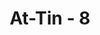 ---
title: "At-Tin - 8"
no: 8
arabic_no: ٨
ayah: اَلَيْسَ اللّٰهُ بِاَحْكَمِ الْحٰكِمِيْنَ ࣖ
translation: "Bukankah Allah hakim yang paling adil?"
tafsir: "Allah menegaskan bahwa menerapkan ketentuan tentang kemuliaan manusia itu didasarkan atas iman dan perbuatan baiknya, itu adalah bukti bahwa Allah Mahabijaksana. Hal itu karena iman itulah yang akan membuahkan perbuatan baik, sedangkan keingkaran hanya akan membuahkan kejahatan, sebagaimana disampaikan di atas. Bila kemuliaan diletakkan pada kekafiran dan kejahatan, itu akan menghancurkan alam ini."
---